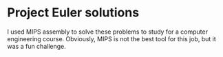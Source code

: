 # Project Euler solutions
I used MIPS assembly to solve these problems to study for a computer engineering course. Obviously, MIPS is not the best tool for this job, but it was a fun challenge.

